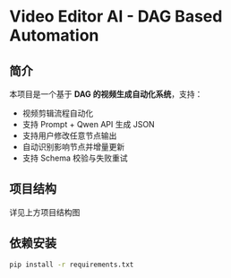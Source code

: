 # Video Editor AI - DAG Based Automation

## 简介

本项目是一个基于 **DAG 的视频生成自动化系统**，支持：

- 视频剪辑流程自动化
- 支持 Prompt + Qwen API 生成 JSON
- 支持用户修改任意节点输出
- 自动识别影响节点并增量更新
- 支持 Schema 校验与失败重试

## 项目结构

详见上方项目结构图

## 依赖安装

```bash
pip install -r requirements.txt